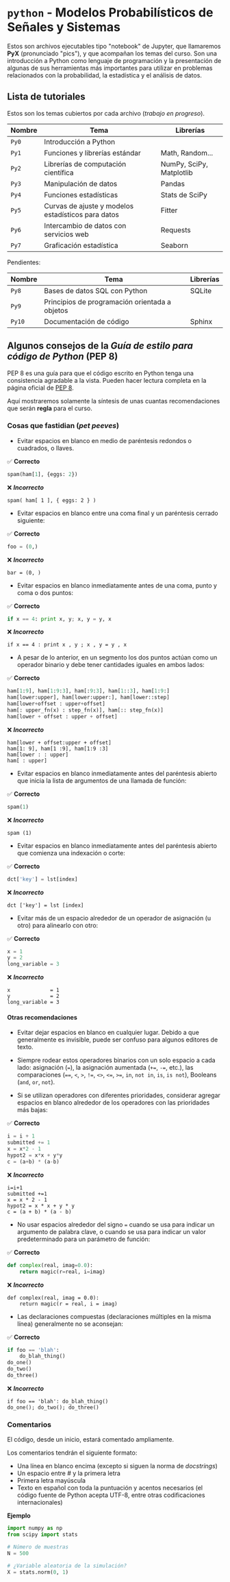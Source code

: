 # `python` - Modelos Probabilísticos de Señales y Sistemas

Estos son archivos ejecutables tipo "notebook" de Jupyter, que llamaremos **PyX** (pronunciado "pics"), y que acompañan los temas del curso. Son una introducción a Python como lenguaje de programación y la presentación de algunas de sus herramientas más importantes para utilizar en problemas relacionados con la probabilidad, la estadística y el análisis de datos.

## Lista de tutoriales

Estos son los temas cubiertos por cada archivo (*trabajo en progreso*).

| Nombre | Tema | Librerías |
| ------ | ---- | ---- |
| `Py0`  | Introducción a Python |  |
| `Py1`  | Funciones y librerías estándar | Math, Random... |
| `Py2`  | Librerías de computación científica | NumPy, SciPy, Matplotlib |
| `Py3`  | Manipulación de datos  | Pandas |
| `Py4`  | Funciones estadísticas | Stats de SciPy |
| `Py5`  | Curvas de ajuste y modelos estadísticos para datos | Fitter |
| `Py6`  | Intercambio de datos con servicios web | Requests |
| `Py7`  | Graficación estadística  | Seaborn |

Pendientes:

| Nombre | Tema | Librerías |
| ------ | ---- | ---- |
| `Py8`  | Bases de datos SQL con Python | SQLite |
| `Py9`  | Principios de programación orientada a objetos |  |
| `Py10` | Documentación de código | Sphinx |

## Algunos consejos de la *Guía de estilo para código de Python* (PEP 8)

PEP 8 es una guía para que el código escrito en Python tenga una consistencia agradable a la vista. Pueden hacer lectura completa en la página oficial de [PEP 8](https://www.python.org/dev/peps/pep-0008/).

Aquí mostraremos solamente la síntesis de unas cuantas recomendaciones que serán **regla** para el curso.

### Cosas que fastidian (*pet peeves*)

* Evitar espacios en blanco en medio de paréntesis redondos o cuadrados, o llaves.

:white_check_mark: **Correcto**
```python
spam(ham[1], {eggs: 2})
```
:x: ***Incorrecto***
```
spam( ham[ 1 ], { eggs: 2 } )
```

* Evitar espacios en blanco entre una coma final y un paréntesis cerrado siguiente:

:white_check_mark: **Correcto**
```python
foo = (0,)
```
:x: ***Incorrecto***
```
bar = (0, )
```

* Evitar espacios en blanco inmediatamente antes de una coma, punto y coma o dos puntos:

:white_check_mark: **Correcto**
```python
if x == 4: print x, y; x, y = y, x
```
:x: ***Incorrecto***
```
if x == 4 : print x , y ; x , y = y , x
```

* A pesar de lo anterior, en un segmento los dos puntos actúan como un operador binario y debe tener cantidades iguales en ambos lados:

:white_check_mark: **Correcto**
```python
ham[1:9], ham[1:9:3], ham[:9:3], ham[1::3], ham[1:9:]
ham[lower:upper], ham[lower:upper:], ham[lower::step]
ham[lower+offset : upper+offset]
ham[: upper_fn(x) : step_fn(x)], ham[:: step_fn(x)]
ham[lower + offset : upper + offset]
```
:x: ***Incorrecto***
```
ham[lower + offset:upper + offset]
ham[1: 9], ham[1 :9], ham[1:9 :3]
ham[lower : : upper]
ham[ : upper]
```

* Evitar espacios en blanco inmediatamente antes del paréntesis abierto que inicia la lista de argumentos de una llamada de función:

:white_check_mark: **Correcto**
```python
spam(1)
```
:x: ***Incorrecto***
```
spam (1)
```

* Evitar espacios en blanco inmediatamente antes del paréntesis abierto que comienza una indexación o corte:

:white_check_mark: **Correcto**
```python
dct['key'] = lst[index]
```
:x: ***Incorrecto***
```
dct ['key'] = lst [index]
```

* Evitar más de un espacio alrededor de un operador de asignación (u otro) para alinearlo con otro:

:white_check_mark: **Correcto**
```python
x = 1
y = 2
long_variable = 3
```
:x: ***Incorrecto***
```
x             = 1
y             = 2
long_variable = 3
```

#### Otras recomendaciones

* Evitar dejar espacios en blanco en cualquier lugar. Debido a que generalmente es invisible, puede ser confuso para algunos editores de texto.

* Siempre rodear estos operadores binarios con un solo espacio a cada lado: asignación (`=`), la asignación aumentada (`+=`, `-=`, etc.), las comparaciones (`==`, `<`, `>`, `!=`, `<>`, `<=`, `>=`, `in`, `not in`, `is`, `is not`), Booleans (`and`, `or`, `not`).

* Si se utilizan operadores con diferentes prioridades, considerar agregar espacios en blanco alrededor de los operadores con las prioridades más bajas:

:white_check_mark: **Correcto**
```python
i = i + 1
submitted += 1
x = x*2 - 1
hypot2 = x*x + y*y
c = (a+b) * (a-b)
```
:x: ***Incorrecto***
```
i=i+1
submitted +=1
x = x * 2 - 1
hypot2 = x * x + y * y
c = (a + b) * (a - b)
```

* No usar espacios alrededor del signo `=` cuando se usa para indicar un argumento de palabra clave, o cuando se usa para indicar un valor predeterminado para un parámetro de función:

:white_check_mark: **Correcto**
```python
def complex(real, imag=0.0):
    return magic(r=real, i=imag)
```
:x: ***Incorrecto***
```
def complex(real, imag = 0.0):
    return magic(r = real, i = imag)
```

* Las declaraciones compuestas (declaraciones múltiples en la misma línea) generalmente no se aconsejan:

:white_check_mark: **Correcto**
```python
if foo == 'blah':
    do_blah_thing()
do_one()
do_two()
do_three()
```
:x: ***Incorrecto***
```
if foo == 'blah': do_blah_thing()
do_one(); do_two(); do_three()
```

### Comentarios

El código, desde un inicio, estará comentado ampliamente.

Los comentarios tendrán el siguiente formato:

* Una línea en blanco encima (excepto si siguen la norma de *docstrings*)
* Un espacio entre \# y la primera letra
* Primera letra mayúscula
* Texto en español con toda la puntuación y acentos necesarios (el código fuente de Python acepta UTF-8, entre otras codificaciones internacionales)

**Ejemplo**

```python
import numpy as np
from scipy import stats

# Número de muestras
N = 500

# ¿Variable aleatoria de la simulación?
X = stats.norm(0, 1)
```
